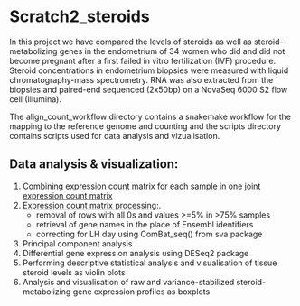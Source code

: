 # Scratch2_steroids

In this project we have compared the levels of steroids as well as steroid-metabolizing genes in the endometrium of 34 women who did and did not become pregnant after a first failed in vitro fertilization (IVF) procedure. Steroid concentrations in endometrium biopsies were measured with liquid chromatography-mass spectrometry. RNA was also extracted from the biopsies and paired-end sequenced (2x50bp) on a NovaSeq 6000 S2 flow cell (Illumina). 

The align_count_workflow directory contains a snakemake workflow for the mapping to the reference genome and counting and the scripts directory contains scripts used for data analysis and vizualisation. 

## Data analysis & visualization:

1. [Combining expression count matrix for each sample in one joint expression count matrix](https://github.com/darinaobukhova/scratch2_steroids/blob/main/scripts/01_count_matrix_generation.R)
2. [Expression count matrix processing:](https://github.com/darinaobukhova/scratch2_steroids/blob/main/scripts/02_count_matrix_and_metadata_preprocessing.R). 
   - removal of rows with all 0s and values >=5% in >75% samples
   - retrieval of gene names in the place of Ensembl identifiers
   - correcting for LH day using ComBat_seq() from sva package
3. Principal component analysis
4. Differential gene expression analysis using DESeq2 package
5. Performing descriptive statistical analysis and visualisation of tissue steroid levels as violin plots
6. Analysis and visualisation of raw and variance-stabilized steroid-metabolizing gene expression profiles as boxplots
   

